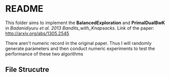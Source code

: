 # README

This folder aims to implement the **BalancedExploration** and **PrimalDualBwK** in *Badanidiyuru et al. 2013 Bandits_with_Knapsacks*. Link of the paper: http://arxiv.org/abs/1305.2545

There aren't numeric record in the original paper. Thus I will randomly generate parameters and then conduct numeric experiments to test the performance of these two algorithms

## File Strucutre

